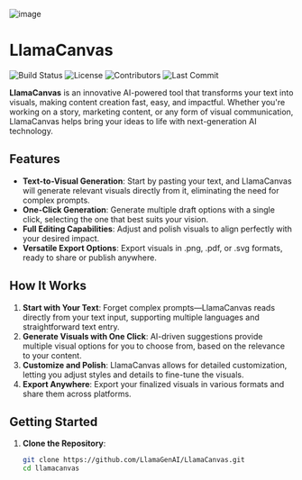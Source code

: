 ![image](https://github.com/user-attachments/assets/f0bba9d4-03b9-4925-8bb6-9b7adcabafac)

# LlamaCanvas
![Build Status](https://img.shields.io/github/actions/workflow/status/LlamaGenAI/LlamaCanvas/ci.yml?branch=main)
![License](https://img.shields.io/github/license/LlamaGenAI/LlamaCanvas)
![Contributors](https://img.shields.io/github/contributors/LlamaGenAI/LlamaCanvas)
![Last Commit](https://img.shields.io/github/last-commit/LlamaGenAI/LlamaCanvas)


**LlamaCanvas** is an innovative AI-powered tool that transforms your text into visuals, making content creation fast, easy, and impactful. Whether you're working on a story, marketing content, or any form of visual communication, LlamaCanvas helps bring your ideas to life with next-generation AI technology.

## Features

- **Text-to-Visual Generation**: Start by pasting your text, and LlamaCanvas will generate relevant visuals directly from it, eliminating the need for complex prompts.
- **One-Click Generation**: Generate multiple draft options with a single click, selecting the one that best suits your vision.
- **Full Editing Capabilities**: Adjust and polish visuals to align perfectly with your desired impact.
- **Versatile Export Options**: Export visuals in .png, .pdf, or .svg formats, ready to share or publish anywhere.

## How It Works

1. **Start with Your Text**: Forget complex prompts—LlamaCanvas reads directly from your text input, supporting multiple languages and straightforward text entry.
2. **Generate Visuals with One Click**: AI-driven suggestions provide multiple visual options for you to choose from, based on the relevance to your content.
3. **Customize and Polish**: LlamaCanvas allows for detailed customization, letting you adjust styles and details to fine-tune the visuals.
4. **Export Anywhere**: Export your finalized visuals in various formats and share them across platforms.

## Getting Started

1. **Clone the Repository**:
   ```bash
   git clone https://github.com/LlamaGenAI/LlamaCanvas.git
   cd llamacanvas
